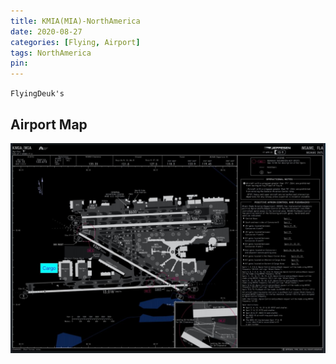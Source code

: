 ```yaml
---
title: KMIA(MIA)-NorthAmerica
date: 2020-08-27
categories: [Flying, Airport]
tags: NorthAmerica
pin:
---
```

`FlyingDeuk's`
>

## Airport Map
![mia](/img/flying/airport/mia_ap.jpg)
